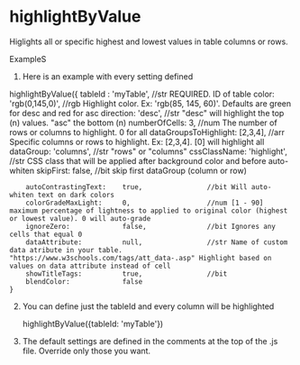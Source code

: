 # highlightByValue

Higlights all or specific highest and lowest values in table columns or rows.

ExampleS

1. Here is an example with every setting defined

 highlightByValue({
        tableId :               'myTable',           //str REQUIRED. ID of table
        color:                  'rgb(0,145,0)',      //rgb Highlight color. Ex: 'rgb(85, 145, 60)'. Defaults are green for desc and red for asc
        direction:              'desc',              //str "desc" will highlight the top (n) values. "asc" the bottom (n)
        numberOfCells:          3,                   //num The number of rows or columns to highlight. 0 for all 
        dataGroupsToHighlight:  [2,3,4],             //arr Specific columns or rows to highlight. Ex: [2,3,4]. [0] will highlight all
        dataGroup:              'columns',           //str "rows" or "columns"
        cssClassName:           'highlight',         //str CSS class that will be applied after background color and before auto-whiten
        skipFirst:              false,               //bit skip first dataGroup (column or row)
        
        autoContrastingText:    true,                //bit Will auto-whiten text on dark colors  
        colorGradeMaxLight:     0,                   //num [1 - 90] maximum percentage of lightness to applied to original color (highest or lowest value). 0 will auto-grade
        ignoreZero:             false,               //bit Ignores any cells that equal 0                       
        dataAttribute:          null,                //str Name of custom data atribute in your table. "https://www.w3schools.com/tags/att_data-.asp" Highlight based on values on data attribute instead of cell
        showTitleTags:          true,                //bit
        blendColor:             false 
    }
    
2. You can define just the tableId and every column will be highlighted

   highlightByValue({tableId: 'myTable'})
   
3. The default settings are defined in the comments at the top of the .js file. Override only those you want.
